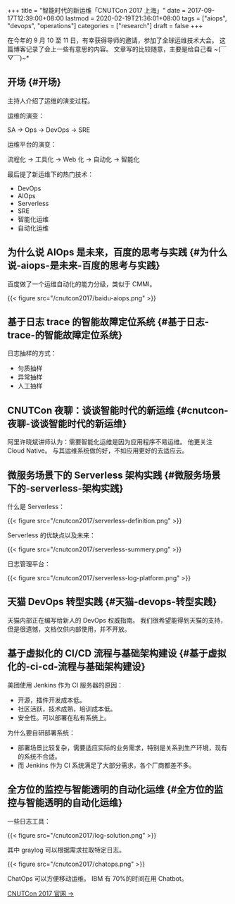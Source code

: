 +++
title = "智能时代的新运维「CNUTCon 2017 上海」"
date = 2017-09-17T12:39:00+08:00
lastmod = 2020-02-19T21:36:01+08:00
tags = ["aiops", "devops", "operations"]
categories = ["research"]
draft = false
+++

在今年的 9 月 10 至 11 日，有幸获得导师的邀请，参加了全球运维技术大会。
这篇博客记录了会上一些有意思的内容。
文章写的比较随意，主要是给自己看 ~(￣▽￣)~\*

<!--more-->


## 开场 {#开场}

主持人介绍了运维的演变过程。

运维的演变：

SA → Ops → DevOps → SRE

运维平台的演变：

流程化 → 工具化 → Web 化 → 自动化 → 智能化

最后提了新运维下的热门技术：

-   DevOps
-   AIOps
-   Serverless
-   SRE
-   智能化运维
-   自动化运维


## 为什么说 AIOps 是未来，百度的思考与实践 {#为什么说-aiops-是未来-百度的思考与实践}

百度做了一个运维自动化的能力分级，类似于 CMMI。

{{< figure src="/cnutcon2017/baidu-aiops.png" >}}


## 基于日志 trace 的智能故障定位系统 {#基于日志-trace-的智能故障定位系统}

日志抽样的方式：

-   匀质抽样
-   异常抽样
-   人工抽样


## CNUTCon 夜聊：谈谈智能时代的新运维 {#cnutcon-夜聊-谈谈智能时代的新运维}

阿里许晓斌讲师认为：需要智能化运维是因为应用程序不易运维。
他更关注 Cloud Native。
与其运维系统做的好，不如应用更好的去适应云。


## 微服务场景下的 Serverless 架构实践 {#微服务场景下的-serverless-架构实践}

什么是 Serverless：

{{< figure src="/cnutcon2017/serverless-definition.png" >}}

Serverless 的优缺点以及未来：

{{< figure src="/cnutcon2017/serverless-summery.png" >}}

日志管理平台：

{{< figure src="/cnutcon2017/serverless-log-platform.png" >}}


## 天猫 DevOps 转型实践 {#天猫-devops-转型实践}

天猫内部正在编写给新人的 DevOps 权威指南。
我们很希望能得到天猫的支持，但是很遗憾，文档仅供内部使用，并不开放。


## 基于虚拟化的 CI/CD 流程与基础架构建设 {#基于虚拟化的-ci-cd-流程与基础架构建设}

美团使用 Jenkins 作为 CI 服务器的原因：

-   开源，插件开发成本低。
-   社区活跃，技术成熟，培训成本低。
-   安全性。可以部署在私有系统上。

为什么要自研部署系统：

-   部署场景比较复杂，需要适应实际的业务需求，特别是关系到生产环境，现有的系统不合适。
-   而 Jenkins 作为 CI 系统满足了大部分需求，各个厂商都差不多。


## 全方位的监控与智能透明的自动化运维 {#全方位的监控与智能透明的自动化运维}

一些日志工具：

{{< figure src="/cnutcon2017/log-solution.png" >}}

其中 graylog 可以根据需求拉取特定日志。

{{< figure src="/cnutcon2017/chatops.png" >}}

ChatOps 可以方便移动运维。
IBM 有 70%的时间在用 Chatbot。

[CNUTCon 2017 官网 →](http://www.cnutcon.com/)
